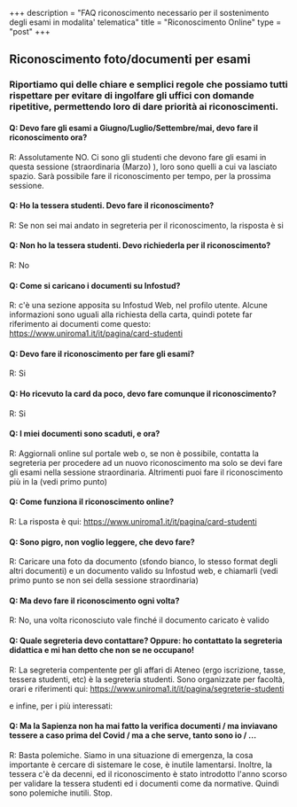 +++
description = "FAQ riconoscimento necessario per il sostenimento degli esami in modalita' telematica"
title = "Riconoscimento Online"
type = "post"
+++

## Riconoscimento foto/documenti per esami

### Riportiamo qui delle chiare e semplici regole che possiamo tutti rispettare per evitare di ingolfare gli uffici con domande ripetitive, permettendo loro di dare priorità ai riconoscimenti.

#### Q: Devo fare gli esami a Giugno/Luglio/Settembre/__mai__, devo fare il riconoscimento ora?
R: Assolutamente NO. Ci sono gli studenti che devono fare gli esami in questa sessione (straordinaria (Marzo) ), loro sono quelli a cui va lasciato spazio. Sarà possibile fare il riconoscimento per tempo, per la prossima sessione.

#### Q: Ho la tessera studenti. Devo fare il riconoscimento?
R: Se non sei mai andato in segreteria per il riconoscimento, la risposta è si

#### Q: Non ho la tessera studenti. Devo richiederla per il riconoscimento?
R: No

#### Q: Come si caricano i documenti su Infostud?
R: c'è una sezione apposita su Infostud Web, nel profilo utente. Alcune informazioni sono uguali alla richiesta della carta, quindi potete far riferimento ai documenti come questo: https://www.uniroma1.it/it/pagina/card-studenti

#### Q: Devo fare il riconoscimento per fare gli esami?
R: Si

#### Q: Ho ricevuto la card da poco, devo fare comunque il riconoscimento?
R: Si

#### Q: I miei documenti sono scaduti, e ora?
R: Aggiornali online sul portale web o, se non è possibile, contatta la segreteria per procedere ad un nuovo riconoscimento ma solo se devi fare gli esami nella sessione straordinaria. Altrimenti puoi fare il riconoscimento più in la (vedi primo punto)

#### Q: Come funziona il riconoscimento online?
R: La risposta è qui: https://www.uniroma1.it/it/pagina/card-studenti

#### Q: Sono pigro, non voglio leggere, che devo fare?
R: Caricare una foto da documento (sfondo bianco, lo stesso format degli altri documenti) e un documento valido su Infostud web, e chiamarli (vedi primo punto se non sei della sessione straordinaria)

#### Q: Ma devo fare il riconoscimento ogni volta?
R: No, una volta riconosciuto vale finché il documento caricato è valido

#### Q: Quale segreteria devo contattare? Oppure: ho contattato la segreteria didattica e mi han detto che non se ne occupano!
R: La segreteria compentente per gli affari di Ateneo (ergo iscrizione, tasse, tessera studenti, etc) è la segreteria studenti. Sono organizzate per facoltà, orari e riferimenti qui: https://www.uniroma1.it/it/pagina/segreterie-studenti



e infine, per i più interessati:
#### Q: Ma la Sapienza non ha mai fatto la verifica documenti / ma inviavano tessere a caso prima del Covid / ma a che serve, tanto sono io / ...
R: Basta polemiche. Siamo in una situazione di emergenza, la cosa importante è cercare di sistemare le cose, è inutile lamentarsi. Inoltre, la tessera c'è da decenni, ed il riconoscimento è stato introdotto l'anno scorso per validare la tessera studenti ed i documenti come da normative. Quindi sono polemiche inutili. Stop.